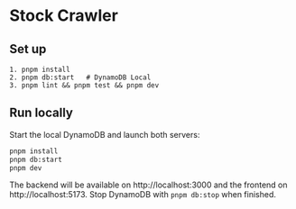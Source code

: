 # Stock Crawler

## Set up

```
1. pnpm install
2. pnpm db:start   # DynamoDB Local
3. pnpm lint && pnpm test && pnpm dev
```

## Run locally

Start the local DynamoDB and launch both servers:

```bash
pnpm install
pnpm db:start
pnpm dev
```

The backend will be available on http://localhost:3000 and the frontend on http://localhost:5173.
Stop DynamoDB with `pnpm db:stop` when finished.
